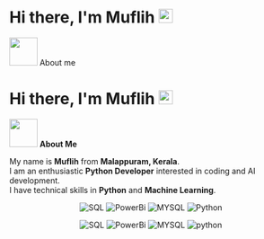 <h1>Hi there, I'm Muflih <img src="https://media.giphy.com/media/hvRJCLFzcasrR4ia7z/giphy.gif" width="25px"></h1> 

 <picture><img src = "https://github.com/7oSkaaa/7oSkaaa/blob/main/Images/about_me.gif?raw=true" width = 50px></picture> About me

 <h1>Hi there, I'm Muflih <img src="https://media.giphy.com/media/hvRJCLFzcasrR4ia7z/giphy.gif" width="25px"></h1>

<picture>
  <img src="https://github.com/7oSkaaa/7oSkaaa/blob/main/Images/about_me.gif?raw=true" width="50px">
</picture>
<strong>About Me</strong>

<p>My name is <strong>Muflih</strong> from <strong>Malappuram, Kerala</strong>.<br>
I am an enthusiastic <strong>Python Developer</strong> interested in coding and AI development.<br>
I have technical skills in <strong>Python</strong> and <strong>Machine Learning</strong>.</p>

<!-- Skill Badges -->
<div align="center">
  <p>
    <img src="https://img.shields.io/badge/SQL-0078D6?style=for-the-badge&logo=windows&logoColor=white" alt="SQL">
    <img src="https://img.shields.io/badge/PowerBi-E95420?style=for-the-badge&logo=ubuntu&logoColor=white" alt="PowerBi">
    <img src="https://img.shields.io/badge/MYSQL-0078D6?style=for-the-badge&logo=windows&logoColor=white" alt="MYSQL">
    <img src="https://img.shields.io/badge/Python-0078d4?style=for-the-badge&logo=python&logoColor=white" alt="Python">
  </p>
</div>

     
 


<!DOCTYPE html>
<html lang="en">

<head>
    <meta charset="UTF-8">
    <meta name="viewport" content="Python, initial-scale=1.0">
    <!--     <title>README</title> -->
</head>

<body>
    <div align="center">
    </div>
    <div align ="center">
        <p>
        <img src="https://img.shields.io/badge/SQL-0078D6?style=for-the-badge&logo=windows&logoColor=white" alt="SQL">
        <img src="https://img.shields.io/badge/PowerBi-E95420?style=for-the-badge&logo=ubuntu&logoColor=white" alt="PowerBi">
        <!-- </p>
        <p> -->
        <img src="https://img.shields.io/badge/MYSQL-0078D6?style=for-the-badge&logo=windows&logoColor=white" alt="MYSQL">
        <img src="https://img.shields.io/badge/python-0078d4?style=for-the-badge&logo=windows-11&logoColor=white" alt="python">
        </p>
    </div>


